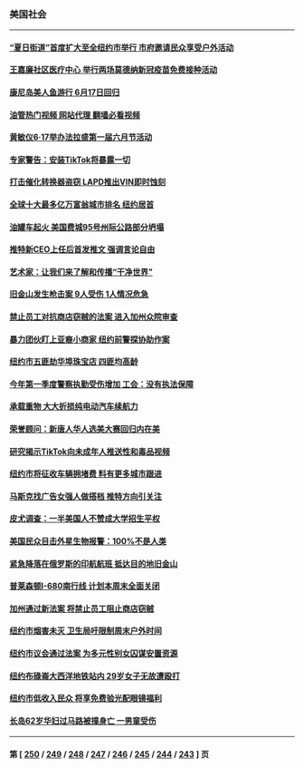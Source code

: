 ### 美国社会
---
#### [“夏日街道”首度扩大至全纽约市举行 市府邀请民众享受户外活动](../../pages/ncid1078160/n14015002.md?06140045) 
#### [王嘉廉社区医疗中心 举行两场莫德纳新冠疫苗免费接种活动](../../pages/ncid1078160/n14015001.md?06140045) 
#### [康尼岛美人鱼游行 6月17日回归](../../pages/ncid1078160/n14014999.md?06140045) 
#### [油管热门视频 网站代理 翻墙必看视频](http://138.2.39.72:81/youtube.html?epic-marker?06140045)
#### [黄敏仪6‧17举办法拉盛第一届六月节活动](../../pages/ncid1078160/n14014997.md?06140045) 
#### [专家警告：安装TikTok将暴露一切](../../pages/ncid1078160/n14014969.md?06140045) 
#### [打击催化转换器盗窃 LAPD推出VIN即时蚀刻](../../pages/ncid1078160/n14014933.md?06140045) 
#### [全球十大最多亿万富翁城市排名 纽约居首](../../pages/ncid1078160/n14014885.md?06140045) 
#### [油罐车起火 美国费城95号州际公路部分坍塌](../../pages/ncid1078160/n14014818.md?06140045) 
#### [推特新CEO上任后首发推文 强调言论自由](../../pages/ncid1078160/n14014802.md?06140045) 
#### [艺术家：让我们来了解和传播“干净世界”](../../pages/ncid1078160/n14014776.md?06140045) 
#### [旧金山发生枪击案 9人受伤   1人情况危急](../../pages/ncid1078160/n14014420.md?06140045) 
#### [禁止员工对抗商店窃贼的法案 进入加州众院审查](../../pages/ncid1078160/n14014410.md?06140045) 
#### [暴力团伙盯上亚裔小商家 纽约前警探协助作案](../../pages/ncid1078160/n14014366.md?06140045) 
#### [纽约市五匪劫华埠珠宝店 四匪均高龄](../../pages/ncid1078160/n14014363.md?06140045) 
#### [今年第一季度警察执勤受伤增加 工会：没有执法保障](../../pages/ncid1078160/n14014359.md?06140045) 
#### [承载重物 大大折损纯电动汽车续航力](../../pages/ncid1078160/n14014288.md?06140045) 
#### [荣誉顾问：新唐人华人选美大赛回归内在美](../../pages/ncid1078160/n14013897.md?06140045) 
#### [研究揭示TikTok向未成年人推送性和毒品视频](../../pages/ncid1078160/n14013879.md?06140045) 
#### [纽约市将征收车辆拥堵费 料有更多城市跟进](../../pages/ncid1078160/n14013860.md?06140045) 
#### [马斯克找广告女强人做搭档 推特方向引关注](../../pages/ncid1078160/n14013840.md?06140045) 
#### [皮尤调查：一半美国人不赞成大学招生平权](../../pages/ncid1078160/n14013817.md?06140045) 
#### [美国民众目击外星生物报警：100%不是人类](../../pages/ncid1078160/n14013654.md?06140045) 
#### [紧急降落在俄罗斯的印航航班 抵达目的地旧金山](../../pages/ncid1078160/n14013658.md?06140045) 
#### [普莱森顿I-680南行线 计划本周末全面关闭](../../pages/ncid1078160/n14013626.md?06140045) 
#### [加州通过新法案 将禁止员工阻止商店窃贼](../../pages/ncid1078160/n14013602.md?06140045) 
#### [纽约市烟害未灭 卫生局吁限制周末户外时间](../../pages/ncid1078160/n14013583.md?06140045) 
#### [纽约市议会通过法案 为多元性别女囚谋安置资源](../../pages/ncid1078160/n14013585.md?06140045) 
#### [纽约布碌崙大西洋地铁站内 29岁女子无故遭殴打](../../pages/ncid1078160/n14013579.md?06140045) 
#### [纽约市低收入民众 将享免费验光配眼镜福利](../../pages/ncid1078160/n14013577.md?06140045) 
#### [长岛62岁华妇过马路被撞身亡 一男童受伤](../../pages/ncid1078160/n14013570.md?06140045) 

---
#### 第 [ [250](./250.md?06140045) / [249](./249.md?06140045) / [248](./248.md?06140045) / [247](./247.md?06140045) / [246](./246.md?06140045) / [245](./245.md?06140045) / [244](./244.md?06140045) / [243](./243.md?06140045) ] 页
